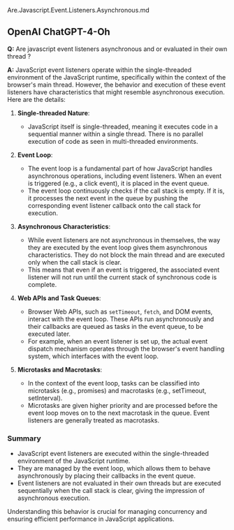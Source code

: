 Are.Javascript.Event.Listeners.Asynchronous.md

## OpenAI ChatGPT-4-Oh

**Q:** Are javascript event listeners asynchronous and or evaluated in their own thread ?

**A:** JavaScript event listeners operate within the single-threaded environment of the JavaScript runtime, specifically within the context of the browser's main thread. However, the behavior and execution of these event listeners have characteristics that might resemble asynchronous execution. Here are the details:

1. **Single-threaded Nature**:
   - JavaScript itself is single-threaded, meaning it executes code in a sequential manner within a single thread. There is no parallel execution of code as seen in multi-threaded environments.

2. **Event Loop**:
   - The event loop is a fundamental part of how JavaScript handles asynchronous operations, including event listeners. When an event is triggered (e.g., a click event), it is placed in the event queue.
   - The event loop continuously checks if the call stack is empty. If it is, it processes the next event in the queue by pushing the corresponding event listener callback onto the call stack for execution.

3. **Asynchronous Characteristics**:
   - While event listeners are not asynchronous in themselves, the way they are executed by the event loop gives them asynchronous characteristics. They do not block the main thread and are executed only when the call stack is clear.
   - This means that even if an event is triggered, the associated event listener will not run until the current stack of synchronous code is complete.

4. **Web APIs and Task Queues**:
   - Browser Web APIs, such as `setTimeout`, `fetch`, and DOM events, interact with the event loop. These APIs run asynchronously and their callbacks are queued as tasks in the event queue, to be executed later.
   - For example, when an event listener is set up, the actual event dispatch mechanism operates through the browser's event handling system, which interfaces with the event loop.

5. **Microtasks and Macrotasks**:
   - In the context of the event loop, tasks can be classified into microtasks (e.g., promises) and macrotasks (e.g., setTimeout, setInterval).
   - Microtasks are given higher priority and are processed before the event loop moves on to the next macrotask in the queue. Event listeners are generally treated as macrotasks.

### Summary
- JavaScript event listeners are executed within the single-threaded environment of the JavaScript runtime.
- They are managed by the event loop, which allows them to behave asynchronously by placing their callbacks in the event queue.
- Event listeners are not evaluated in their own threads but are executed sequentially when the call stack is clear, giving the impression of asynchronous execution.

Understanding this behavior is crucial for managing concurrency and ensuring efficient performance in JavaScript applications.
